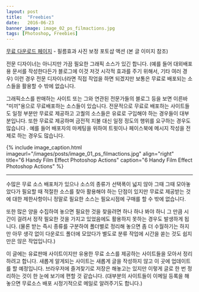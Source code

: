 ```yaml
---
layout: post
title:  "Freebies"
date:   2016-06-23
banner_image: image_02_ps_filmactions.jpg
tags: [Photoshop, Freebies]
---
```

 [무료 다운로드 페이지](http://designinstruct.com/free-resources/freebie-6-handy-film-effect-photoshop-actions/) - 필름효과 사진 보정 포토샵 액션 (본 글 이미지 참조)
 
전문 디자이너는 아니지만 가끔 필요한 그래픽 소스가 있긴 합니다. (예를 들어 대외배포용 문서를 작성한다든가 블로그에 이것 저것 시각적 효과를 주기 위해서, 기타 여러 경우) 이런 경우 전문 디자이너라면 직접 작업을 하면 되겠지만 보통은 무료로 배포되는 소스들을 활용할 수 밖에 없습니다.

그래픽소스를 판매하는 사이트 또는 그와 연관된 전문가들의 블로그 등을 보면 이른바 "미끼"용으로 무료배포하는 소스들이 있습니다.
전문적으로 무료로 배포하는 사이트들도 일정 부분만 무료로 제공하고 고퀄의 소스들은 유료로 구입해야 하는 경우들이 대부분입니다. 또한 무료로 제공하며 금전적 지불 대신  일정 정도의 행위를 요구하는 경우도 많습니다 . 예를 들어 배포자의 마케팅을 위하여 트윗이나 페이스북에 메시지 작성을 전제로 하는 경우도 많습니다.

<!--more-->

{% include image_caption.html imageurl="/images/posts/image_01_ps_filmactions.jpg" align="right" title="6 Handy Film Effect Photoshop Actions" caption="6 Handy Film Effect Photoshop Actions" %}

<hr />

수많은 무료 소스 배포처가 있으나 소스의 종류가 선택폭이 넓지 않아 그때 그때 모아놓았다가 필요할 때 적절한 소스를 찾아 활용해야 하는 단점이 있지만 무료로 제공받는 것에 대한 제한사항이니 정말로 필요한 소스는 필요시점에 구매를 할 수 밖에 없습니다.

또한 많은 양을 수집하여 놓으면 필요한 것을 찾을려면 하나 하나 봐야 하니 그 만큼 시간이 걸려서 정작 필요한 것을 가지고 있었음에도 활용하지 못하는 경우도 발생하게 됩니다. (물론 받는 즉시 종류를 구분하여 폴더별로 정리해 놓으면 좀 더 수월하기는 하지만 아무 생각 없이 다운로드 폴더에 모았다가 별도로 분류 작업에 시간을 쏟는 것도 쉽지만은 않은 작업입니다.)

이 글에는 유료판매 사이트이지만 유용한 무료 소스를 제공하는 사이트들을 모아서 정리하려고 합니다. 새롭게 알게되는 사이트는 새롭게 글을 작성하지 않고 이 곳에 업데이트를 할 예정입니다. 브라우저에 즐겨찾기로 저장은 해놓고는 있지만 이렇게 글로 한 번 정리하는 것이 한 눈에 보기에 편할 것 같습니다. (대부분의 사이트들이 이메일 등록을 해놓으면 무료소스 배포 시정기적으로 메일로 알려주기도 합니다.)



